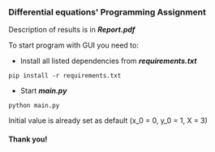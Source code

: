 ### Differential equations' Programming Assignment
Description of results is in ___Report.pdf___

To start program with GUI you need to:  
- Install all listed dependencies from ___requirements.txt___
```
pip install -r requirements.txt
```
- Start ___main.py___
```
python main.py
```

Initial value is already set as default (x_0 = 0, y_0 = 1, X = 3)
#### Thank you!
